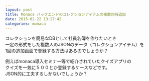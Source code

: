 ```yaml
---
layout: post
title: Monaca バックエンドのコレクションアイテムの複数同時追加
date: 2015-02-22 13:27:42
categories: monaca
---
```

<p>コレクションを簡易なDBとして社員名簿を作りたいとき<br>
一定の形式をした複数人のJSONのデータ（コレクションアイテム）を<br>
1回の追加画面で登録する方法はあるのでしょうか？</p>

<p>例えばmonaca導入セミナー等で紹介されていたクイズアプリの<br>
クイズを一気に５００とか登録するケースなどです。<br>
JSON的に工夫するしかないでしょうか？</p>
